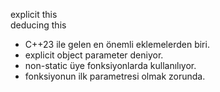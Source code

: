 explicit this <br>
deducing this <br>

- C++23 ile gelen en önemli eklemelerden biri.
- explicit object parameter deniyor.
- non-static üye fonksiyonlarda kullanılıyor.<br>
- fonksiyonun ilk parametresi olmak zorunda. <br>


